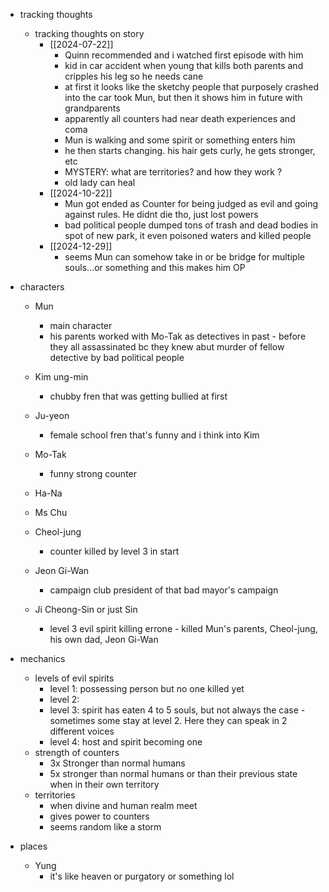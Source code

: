   * tracking thoughts
    * tracking thoughts on story
      * [[2024-07-22]]
        * Quinn recommended and i watched first episode with him
        * kid in car accident when young that kills both parents and cripples his leg so he needs cane
        * at first it looks like the sketchy people that purposely crashed into the car took Mun, but then it shows him in future with grandparents
        * apparently all counters had near death experiences and coma
        * Mun is walking and some spirit or something enters him
        * he then starts changing. his hair gets curly, he gets stronger, etc
        * MYSTERY: what are territories? and how they work ?
        * old lady can heal
      * [[2024-10-22]]
        * Mun got ended as Counter for being judged as evil and going against rules. He didnt die tho, just lost powers
        * bad political people dumped tons of trash and dead bodies in spot of new park, it even poisoned waters and killed people
      * [[2024-12-29]]
        * seems Mun can somehow take in or be bridge for multiple souls...or something and this makes him OP

  * characters 
    * Mun
      * main character
      * his parents worked with Mo-Tak as detectives in past - before they all assassinated bc they knew abut murder of fellow detective by bad political people
    * Kim ung-min
      * chubby fren that was getting bullied at first
    * Ju-yeon
      * female school fren that's funny and i think into Kim
    * Mo-Tak
      * funny strong counter
    * Ha-Na

    * Ms Chu
    * Cheol-jung
      * counter killed by level 3 in start
    * Jeon Gi-Wan
      * campaign club president of that bad mayor's campaign 
    * Ji Cheong-Sin or just Sin
      * level 3 evil spirit killing errone - killed Mun's parents, Cheol-jung, his own dad, Jeon Gi-Wan
  * mechanics
    * levels of evil spirits
      * level 1: possessing person but no one killed yet
      * level 2: 
      * level 3: spirit has eaten 4 to 5 souls, but not always the case - sometimes some stay at level 2. Here they can speak in 2 different voices
      * level 4: host and spirit becoming one
    * strength of counters
      * 3x Stronger than normal humans
      * 5x stronger than normal humans or than their previous state when in their own territory
    * territories
      * when divine and human realm meet
      * gives power to counters
      * seems random like a storm
  * places
    * Yung
      * it's like heaven or purgatory or something lol